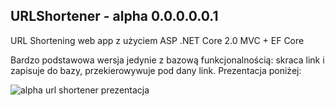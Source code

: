 ## URLShortener - alpha 0.0.0.0.0.1
URL Shortening web app z użyciem ASP .NET Core 2.0 MVC + EF Core

Bardzo podstawowa wersja jedynie z bazową funkcjonalnością: skraca link i zapisuje do bazy, przekierowywuje pod dany link. 
Prezentacja poniżej:

![alpha url shortener prezentacja](https://i.imgur.com/qGholpO.gif)
